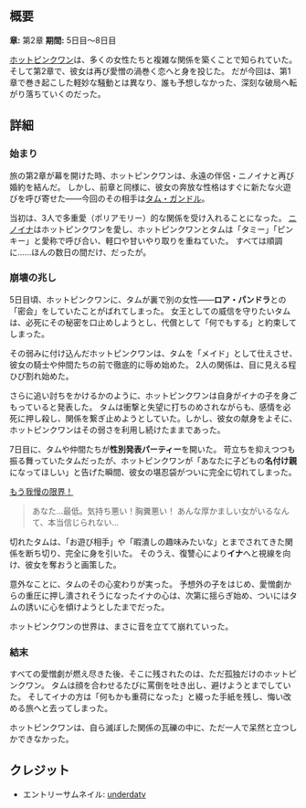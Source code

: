 <!-- title: ホットピンクワンの崩れゆく関係 -->
<!-- quote: 私の中に何かを感じる…これは命！奇跡の贈り物だ！ -->
<!-- chapters: 1 -->
<!-- images: (ホットピンクワンに辱められるタム・ガンドル), (ああそう、彼女は命を絶とうとしたこともある), (ホットピンクの性別発表パーティー), (ホットピンクワンがイナの最後の手紙を読む) -->
<!-- model: false -->

## 概要

**章:** 第2章
**期間:** 5日目～8日目

[ホットピンクワン](#entry:irys-entry)は、多くの女性たちと複雑な関係を築くことで知られていた。そして第2章で、彼女は再び愛憎の渦巻く恋へと身を投じた。
だが今回は、第1章で巻き起こした軽妙な騒動とは異なり、誰も予想しなかった、深刻な破局へ転がり落ちていくのだった。

## 詳細

### 始まり

旅の第2章が幕を開けた時、ホットピンクワンは、永遠の伴侶・ニノイナと再び婚約を結んだ。
しかし、前章と同様に、彼女の奔放な性格はすぐに新たな火遊びを呼び寄せた――今回のその相手は[タム・ガンドル](#entry:kronii-entry)。

当初は、3人で多重愛（ポリアモリー）的な関係を受け入れることになった。
[ニノイナ](#entry:ina-entry)はホットピンクワンを愛し、ホットピンクワンとタムは「タミー」「ピンキー」と愛称で呼び合い、軽口や甘いやり取りを重ねていた。
すべては順調に……ほんの数日の間だけ、だったが。

### 崩壊の兆し

5日目頃、ホットピンクワンに、タムが裏で別の女性――**ロア・パンドラ**との「密会」をしていたことがばれてしまった。
女王としての威信を守りたいタムは、必死にその秘密を口止めしようとし、代償として「何でもする」と約束してしまった。

その弱みに付け込んだホットピンクワンは、タムを「メイド」として仕えさせ、彼女の騎士や仲間たちの前で徹底的に辱め始めた。
2人の関係は、目に見える程ひび割れ始めた。

さらに追い討ちをかけるかのように、ホットピンクワンは自身がイナの子を身ごもっていると発表した。
タムは衝撃と失望に打ちのめされながらも、感情を必死に押し殺し、関係を繋ぎ止めようとしていた。しかし、彼女の献身をよそに、ホットピンクワンはその弱さを利用し続けたままであった。

7日目に、タムや仲間たちが**性別発表パーティー**を開いた。
苛立ちを抑えつつも振る舞っていたタムだったが、ホットピンクワンが「あなたに子どもの**名付け親**になってほしい」と告げた瞬間、彼女の堪忍袋がついに完全に切れてしまった。

[もう我慢の限界！](https://www.youtube.com/live/CUh9eciJil4?t=7701)

> あなた…最低。気持ち悪い！胸糞悪い！
> あんな厚かましい女がいるなんて、本当信じられない…

切れたタムは、「お遊び相手」や「暇潰しの趣味みたいな」とまでされてきた関係を断ち切り、完全に身を引いた。
そのうえ、復讐心により**イナ**へと視線を向け、彼女を奪おうと画策した。

意外なことに、タムのその心変わりが実った。
予想外の子をはじめ、愛憎劇からの重圧に押し潰されそうになったイナの心は、次第に揺らぎ始め、ついにはタムの誘いに心を傾けようとしたまでだった。

ホットピンクワンの世界は、まさに音を立てて崩れていった。

### 結末

すべての愛憎劇が燃え尽きた後、そこに残されたのは、ただ孤独だけのホットピンクワン。
タムは顔を合わせるたびに罵倒を吐き出し、避けようとまでしていた。
そしてイナの方は「何もかも重荷になった」と綴った手紙を残し、悔い改める旅へと去ってしまった。

ホットピンクワンは、自ら滅ぼした関係の瓦礫の中に、ただ一人で呆然と立つしかできなかった。

## クレジット

- エントリーサムネイル: [underdatv](https://x.com/underdatv/status/1921053079169912913/)
